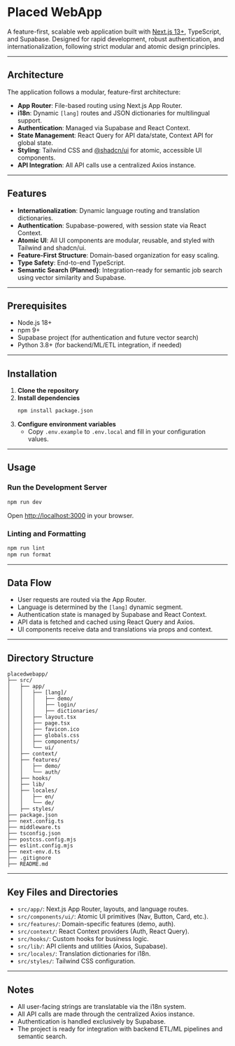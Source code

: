 # Placed WebApp

A feature-first, scalable web application built with [Next.js 13+](https://nextjs.org/), TypeScript, and Supabase. Designed for rapid development, robust authentication, and internationalization, following strict modular and atomic design principles.

---

## Architecture

The application follows a modular, feature-first architecture:

- **App Router**: File-based routing using Next.js App Router.
- **i18n**: Dynamic `[lang]` routes and JSON dictionaries for multilingual support.
- **Authentication**: Managed via Supabase and React Context.
- **State Management**: React Query for API data/state, Context API for global state.
- **Styling**: Tailwind CSS and [@shadcn/ui](https://ui.shadcn.com/) for atomic, accessible UI components.
- **API Integration**: All API calls use a centralized Axios instance.

---

## Features

- **Internationalization**: Dynamic language routing and translation dictionaries.
- **Authentication**: Supabase-powered, with session state via React Context.
- **Atomic UI**: All UI components are modular, reusable, and styled with Tailwind and shadcn/ui.
- **Feature-First Structure**: Domain-based organization for easy scaling.
- **Type Safety**: End-to-end TypeScript.
- **Semantic Search (Planned)**: Integration-ready for semantic job search using vector similarity and Supabase.

---

## Prerequisites

- Node.js 18+
- npm 9+
- Supabase project (for authentication and future vector search)
- Python 3.8+ (for backend/ML/ETL integration, if needed)

---

## Installation

1. **Clone the repository**
2. **Install dependencies**
   ```bash
   npm install package.json
   ```
3. **Configure environment variables**
   - Copy `.env.example` to `.env.local` and fill in your configuration values.

---

## Usage

### Run the Development Server

```bash
npm run dev
```

Open [http://localhost:3000](http://localhost:3000) in your browser.

### Linting and Formatting

```bash
npm run lint
npm run format
```

---

## Data Flow

- User requests are routed via the App Router.
- Language is determined by the `[lang]` dynamic segment.
- Authentication state is managed by Supabase and React Context.
- API data is fetched and cached using React Query and Axios.
- UI components receive data and translations via props and context.

---

## Directory Structure

```
placedwebapp/
├── src/
│   ├── app/
│   │   ├── [lang]/
│   │   │   ├── demo/
│   │   │   ├── login/
│   │   │   ├── dictionaries/
│   │   ├── layout.tsx
│   │   ├── page.tsx
│   │   ├── favicon.ico
│   │   ├── globals.css
│   │   ├── components/
│   │   └── ui/
│   ├── context/
│   ├── features/
│   │   ├── demo/
│   │   └── auth/
│   ├── hooks/
│   ├── lib/
│   ├── locales/
│   │   ├── en/
│   │   └── de/
│   ├── styles/
├── package.json
├── next.config.ts
├── middleware.ts
├── tsconfig.json
├── postcss.config.mjs
├── eslint.config.mjs
├── next-env.d.ts
├── .gitignore
├── README.md
```

---

## Key Files and Directories

- `src/app/`: Next.js App Router, layouts, and language routes.
- `src/components/ui/`: Atomic UI primitives (Nav, Button, Card, etc.).
- `src/features/`: Domain-specific features (demo, auth).
- `src/context/`: React Context providers (Auth, React Query).
- `src/hooks/`: Custom hooks for business logic.
- `src/lib/`: API clients and utilities (Axios, Supabase).
- `src/locales/`: Translation dictionaries for i18n.
- `src/styles/`: Tailwind CSS configuration.

---

## Notes

- All user-facing strings are translatable via the i18n system.
- All API calls are made through the centralized Axios instance.
- Authentication is handled exclusively by Supabase.
- The project is ready for integration with backend ETL/ML pipelines and semantic search.
